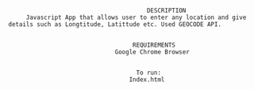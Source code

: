                                            DESCRIPTION
         Javascript App that allows user to enter any location and give details such as Longtitude, Latittude etc. Used GEOCODE API.
       
       
                                       REQUIREMENTS
                                  Google Chrome Browser
                                   
   
                                        To run:
                                      Index.html
